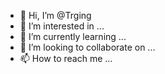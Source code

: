 - 👋 Hi, I’m @Trging
- 👀 I’m interested in ...
- 🌱 I’m currently learning ...
- 💞️ I’m looking to collaborate on ...
- 📫 How to reach me ...

<!---
Trging/Trging is a ✨ special ✨ repository because its `README.md` (this file) appears on your GitHub profile.
You can click the Preview link to take a look at your changes.
--->
